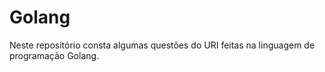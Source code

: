 # Golang

Neste repositório consta algumas
questões do URI feitas na linguagem
de programação Golang.